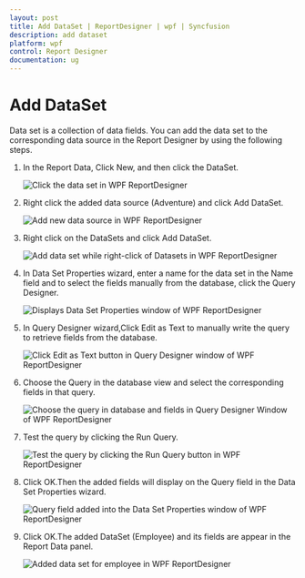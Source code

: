 ```yaml
---
layout: post
title: Add DataSet | ReportDesigner | wpf | Syncfusion
description: add dataset
platform: wpf
control: Report Designer
documentation: ug
---
```


# Add DataSet

Data set is a collection of data fields. You can add the data set to the corresponding data source in the Report Designer by using the following steps. 

1. In the Report Data, Click New, and then click the DataSet.

   ![Click the data set in WPF ReportDesigner](Add-DataSet_images/Add-DataSet_img1.png)

2. Right click the added data source (Adventure) and click Add DataSet.

   ![Add new data source in WPF ReportDesigner](Add-DataSet_images/Add-DataSet_img2.png)

3. Right click on the DataSets and click Add DataSet.

   ![Add data set while right-click of Datasets in WPF ReportDesigner](Add-DataSet_images/Add-DataSet_img3.png)

4. In Data Set Properties wizard, enter a name for the data set in the Name field and to select the fields manually from the database, click the Query Designer.

   ![Displays Data Set Properties window of WPF ReportDesigner](Add-DataSet_images/Add-DataSet_img4.png)

5. In Query Designer wizard,Click Edit as Text to manually write the query to retrieve fields from the database.

   ![Click Edit as Text button in Query Designer window of WPF ReportDesigner](Add-DataSet_images/Add-DataSet_img5.png)

6. Choose the Query in the database view and select the corresponding fields in that query.

   ![Choose the query in database and fields in Query Designer Window of WPF ReportDesigner](Add-DataSet_images/Add-DataSet_img6.png)

7. Test the query by clicking the Run Query.

   ![Test the query by clicking the Run Query button in WPF ReportDesigner](Add-DataSet_images/Add-DataSet_img7.png)

8. Click OK.Then the added fields will display on the Query field in the Data Set Properties wizard.

   ![Query field added into the Data Set Properties window of WPF ReportDesigner](Add-DataSet_images/Add-DataSet_img8.png)

9. Click OK.The added DataSet (Employee) and its fields are appear in the Report Data panel. 

   ![Added data set for employee in WPF ReportDesigner](Add-DataSet_images/Add-DataSet_img9.png)

